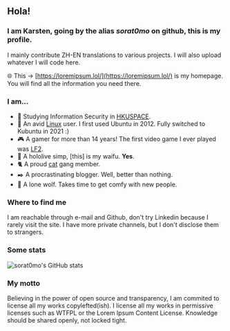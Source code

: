 ## Hola!

### I am Karsten, going by the alias *sorat0mo* on github, this is my profile.

I mainly contribute ZH-EN translations to various projects. I will also upload whatever I will code here.

🌐 This -> [https://loremipsum.lol/](https://loremipsum.lol/) is my homepage. You will find all the information you need there.

### I am...

- 📖 Studying Information Security in [HKUSPACE](https://hkuspace.hku.hk/).
- 🐧 An avid [Linux](https://i.vgy.me/u8rmk8.png) user. I first used Ubuntu in 2012. Fully switched to Kubuntu in 2021 :)
- 🎮 A gamer for more than 14 years! The first video game I ever played was [LF2](https://lf2.net/).
- 🔮 A hololive simp, [this] is my waifu. **Yes**.
- 🐈 A proud [cat](https://imgur.com/a/neVFzFE) gang member.
- ✒️ A procrastinating blogger. Well, better than nothing.
- 🐺 A lone wolf. Takes time to get comfy with new people.

### Where to find me

I am reachable through e-mail and Github, don't try Linkedin because I rarely visit the site. I have more private channels, but I don't disclose them to strangers.

### Some stats

![sorat0mo's GitHub stats](https://github-readme-stats.vercel.app/api?username=sorat0mo&show_icons=true&theme=nord)

### My motto
Believing in the power of open source and transparency, I am commited to license all my works copylefted(ish). I license all my works in permissive licenses such as WTFPL or the Lorem Ipsum Content License. Knowledge should be shared openly, not locked tight.

